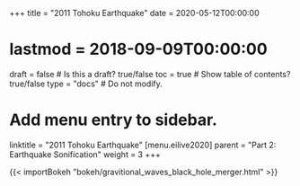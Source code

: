 +++
title = "2011 Tohoku Earthquake"
date = 2020-05-12T00:00:00
# lastmod = 2018-09-09T00:00:00
draft = false  # Is this a draft? true/false
toc = true  # Show table of contents? true/false
type = "docs"  # Do not modify.
# Add menu entry to sidebar.
linktitle = "2011 Tohoku Earthquake"
[menu.eilive2020]
  parent = "Part 2: Earthquake Sonification"
  weight = 3
+++


{{< importBokeh "bokeh/gravitional_waves_black_hole_merger.html" >}}

